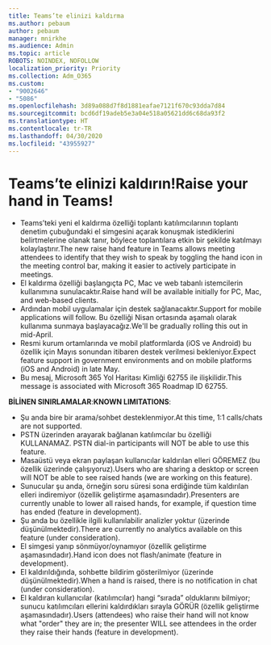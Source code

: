 ```yaml
---
title: Teams’te elinizi kaldırma
ms.author: pebaum
author: pebaum
manager: mnirkhe
ms.audience: Admin
ms.topic: article
ROBOTS: NOINDEX, NOFOLLOW
localization_priority: Priority
ms.collection: Adm_O365
ms.custom:
- "9002646"
- "5086"
ms.openlocfilehash: 3d89a088d7f8d1881eafae7121f670c93dda7d84
ms.sourcegitcommit: bcd6df19adeb5e3a04e518a05621dd6c68da93f2
ms.translationtype: HT
ms.contentlocale: tr-TR
ms.lasthandoff: 04/30/2020
ms.locfileid: "43955927"
---
```

# <a name="raise-your-hand-in-teams"></a><span data-ttu-id="2e024-102">Teams’te elinizi kaldırın!</span><span class="sxs-lookup"><span data-stu-id="2e024-102">Raise your hand in Teams!</span></span>

- <span data-ttu-id="2e024-103">Teams’teki yeni el kaldırma özelliği toplantı katılımcılarının toplantı denetim çubuğundaki el simgesini açarak konuşmak istediklerini belirtmelerine olanak tanır, böylece toplantılara etkin bir şekilde katılmayı kolaylaştırır.</span><span class="sxs-lookup"><span data-stu-id="2e024-103">The new raise hand feature in Teams allows meeting attendees to identify that they wish to speak by toggling the hand icon in the meeting control bar, making it easier to actively participate in meetings.</span></span>
- <span data-ttu-id="2e024-104">El kaldırma özelliği başlangıçta PC, Mac ve web tabanlı istemcilerin kullanımına sunulacaktır.</span><span class="sxs-lookup"><span data-stu-id="2e024-104">Raise hand will be available initially for PC, Mac, and web-based clients.</span></span>
- <span data-ttu-id="2e024-105">Ardından mobil uygulamalar için destek sağlanacaktır.</span><span class="sxs-lookup"><span data-stu-id="2e024-105">Support for mobile applications will follow.</span></span> <span data-ttu-id="2e024-106">Bu özelliği Nisan ortasında aşamalı olarak kullanıma sunmaya başlayacağız.</span><span class="sxs-lookup"><span data-stu-id="2e024-106">We'll be gradually rolling this out in mid-April.</span></span>
- <span data-ttu-id="2e024-107">Resmi kurum ortamlarında ve mobil platformlarda (iOS ve Android) bu özellik için Mayıs sonundan itibaren destek verilmesi bekleniyor.</span><span class="sxs-lookup"><span data-stu-id="2e024-107">Expect feature support in government environments and on mobile platforms (iOS and Android) in late May.</span></span>
- <span data-ttu-id="2e024-108">Bu mesaj, Microsoft 365 Yol Haritası Kimliği 62755 ile ilişkilidir.</span><span class="sxs-lookup"><span data-stu-id="2e024-108">This message is associated with Microsoft 365 Roadmap ID 62755.</span></span>

<span data-ttu-id="2e024-109">**BİLİNEN SINIRLAMALAR**:</span><span class="sxs-lookup"><span data-stu-id="2e024-109">**KNOWN LIMITATIONS**:</span></span>

- <span data-ttu-id="2e024-110">Şu anda bire bir arama/sohbet desteklenmiyor.</span><span class="sxs-lookup"><span data-stu-id="2e024-110">At this time, 1:1 calls/chats are not supported.</span></span>
- <span data-ttu-id="2e024-111">PSTN üzerinden arayarak bağlanan katılımcılar bu özelliği KULLANAMAZ. </span><span class="sxs-lookup"><span data-stu-id="2e024-111">PSTN dial-in participants will NOT be able to use this feature.</span></span>
- <span data-ttu-id="2e024-112">Masaüstü veya ekran paylaşan kullanıcılar kaldırılan elleri GÖREMEZ (bu özellik üzerinde çalışıyoruz).</span><span class="sxs-lookup"><span data-stu-id="2e024-112">Users who are sharing a desktop or screen will NOT be able to see raised hands (we are working on this feature).</span></span>
- <span data-ttu-id="2e024-113">Sunucular şu anda, örneğin soru süresi sona erdiğinde tüm kaldırılan elleri indiremiyor (özellik geliştirme aşamasındadır).</span><span class="sxs-lookup"><span data-stu-id="2e024-113">Presenters are currently unable to lower all raised hands, for example, if question time has ended (feature in development).</span></span>
- <span data-ttu-id="2e024-114">Şu anda bu özellikle ilgili kullanılabilir analizler yoktur (üzerinde düşünülmektedir).</span><span class="sxs-lookup"><span data-stu-id="2e024-114">There are currently no analytics available on this feature (under consideration).</span></span>
- <span data-ttu-id="2e024-115">El simgesi yanıp sönmüyor/oynamıyor (özellik geliştirme aşamasındadır).</span><span class="sxs-lookup"><span data-stu-id="2e024-115">Hand icon does not flash/animate (feature in development).</span></span>
- <span data-ttu-id="2e024-116">El kaldırıldığında, sohbette bildirim gösterilmiyor (üzerinde düşünülmektedir).</span><span class="sxs-lookup"><span data-stu-id="2e024-116">When a hand is raised, there is no notification in chat (under consideration).</span></span>
- <span data-ttu-id="2e024-117">El kaldıran kullanıcılar (katılımcılar) hangi “sırada” olduklarını bilmiyor; sunucu katılımcıları ellerini kaldırdıkları sırayla GÖRÜR (özellik geliştirme aşamasındadır).</span><span class="sxs-lookup"><span data-stu-id="2e024-117">Users (attendees) who raise their hand will not know what "order" they are in; the presenter WILL see attendees in the order they raise their hands (feature in development).</span></span>
